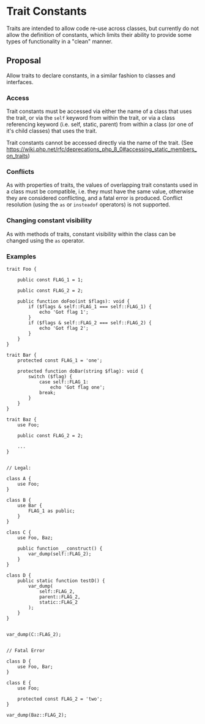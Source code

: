 # Trait Constants

Traits are intended to allow code re-use across classes, but currently do not allow the definition of constants, which limits their ability to provide some types of functionality in a "clean" manner.

## Proposal

Allow traits to declare constants, in a similar fashion to classes and interfaces.

### Access

Trait constants must be accessed via either the name of a class that uses the trait, or via the `self` keyword from within the trait, or via a class referencing keyword (i.e. self, static, parent) from within a class (or one of it's child classes) that uses the trait.

Trait constants cannot be accessed directly via the name of the trait. (See https://wiki.php.net/rfc/deprecations_php_8_0#accessing_static_members_on_traits)

### Conflicts

As with properties of traits, the values of overlapping trait constants used in a class must be compatible, i.e. they must have the same value, otherwise they are considered conflicting, and a fatal error is produced. Conflict resolution (using the `as` or `insteadof` operators) is not supported. 

### Changing constant visibility

As with methods of traits, constant visibility within the class can be changed using the `as` operator.


### Examples

	trait Foo {
		
		public const FLAG_1 = 1;
		
		public const FLAG_2 = 2;
	
		public function doFoo(int $flags): void {
			if ($flags & self::FLAG_1 === self::FLAG_1) {
				echo 'Got flag 1';
			}
			if ($flags & self::FLAG_2 === self::FLAG_2) {
				echo 'Got flag 2';
			}
		}
	}
	
	trait Bar {
		protected const FLAG_1 = 'one';
		
		protected function doBar(string $flag): void {
			switch ($flag) {
				case self::FLAG_1:
					echo 'Got flag one';
				break;
			}
		}
	}
	
	trait Baz {
		use Foo;
		
		public const FLAG_2 = 2;
		
		...
	}
	
	
	// Legal:
	
	class A {
		use Foo;
	}
	
	class B {
		use Bar {
			FLAG_1 as public;
		}
	}
	
	class C {
		use Foo, Baz;
		
		public function __construct() {
			var_dump(self::FLAG_2);
		}
	}
	
	class D {
		public static function testD() {
			var_dump(
				self::FLAG_2,
				parent::FLAG_2,
				static::FLAG_2
			);
		}
	}
	
	
	var_dump(C::FLAG_2);
	

	// Fatal Error

	class D {
		use Foo, Bar;
	}
	
	class E {
		use Foo;
		
		protected const FLAG_2 = 'two';
	}
	
	var_dump(Baz::FLAG_2);
	
